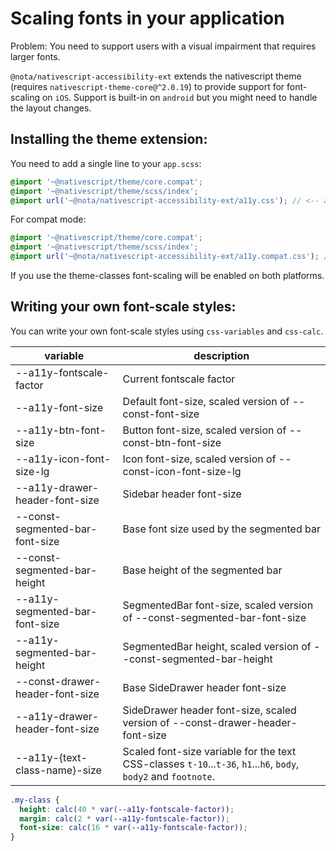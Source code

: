 # Scaling fonts in your application

Problem:
You need to support users with a visual impairment that requires larger fonts.

`@nota/nativescript-accessibility-ext` extends the nativescript theme (requires `nativescript-theme-core@^2.0.19`) to provide support for font-scaling on `iOS`.
Support is built-in on `android` but you might need to handle the layout changes.

## Installing the theme extension:

You need to add a single line to your  `app.scss`:

```scss
@import '~@nativescript/theme/core.compat';
@import '~@nativescript/theme/scss/index';
@import url('~@nota/nativescript-accessibility-ext/a11y.css'); // <-- add this line
```

For compat mode:
```scss
@import '~@nativescript/theme/core.compat';
@import '~@nativescript/theme/scss/index';
@import url('~@nota/nativescript-accessibility-ext/a11y.compat.css'); // <-- add this line
```

If you use the theme-classes font-scaling will be enabled on both platforms.

## Writing your own font-scale styles:

You can write your own font-scale styles using `css-variables` and `css-calc`.

| variable | description |
| -- | -- |
| --a11y-fontscale-factor | Current fontscale factor |
| --a11y-font-size | Default font-size, scaled version of --const-font-size |
| --a11y-btn-font-size | Button font-size, scaled version of --const-btn-font-size |
| --a11y-icon-font-size-lg | Icon font-size, scaled version of --const-icon-font-size-lg |
| --a11y-drawer-header-font-size | Sidebar header font-size |
| --const-segmented-bar-font-size | Base font size used by the segmented bar |
| --const-segmented-bar-height | Base height of the segmented bar |
| --a11y-segmented-bar-font-size | SegmentedBar font-size, scaled version of --const-segmented-bar-font-size |
| --a11y-segmented-bar-height | SegmentedBar height, scaled version of  --const-segmented-bar-height |
| --const-drawer-header-font-size | Base SideDrawer header font-size |
| --a11y-drawer-header-font-size |  SideDrawer header font-size, scaled version of --const-drawer-header-font-size |
| --a11y-{text-class-name}-size | Scaled font-size variable for the text CSS-classes `t-10`...`t-36`, `h1`...`h6`, `body`, `body2` and `footnote`.|

```scss
.my-class {
  height: calc(40 * var(--a11y-fontscale-factor));
  margin: calc(2 * var(--a11y-fontscale-factor));
  font-size: calc(16 * var(--a11y-fontscale-factor));
}
```
